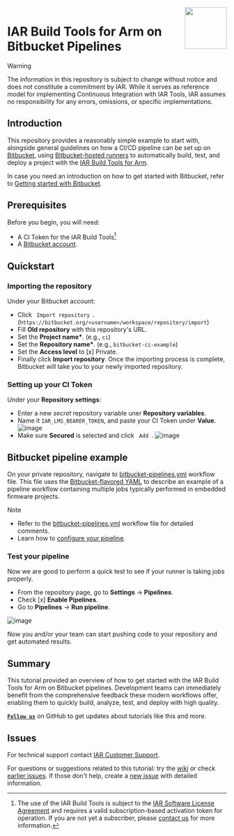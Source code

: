 <img align="right" src="https://github.com/user-attachments/assets/c3870204-20be-4281-9fa7-016a4999734b" width="96px" />


# IAR Build Tools for Arm on Bitbucket Pipelines


>[!WARNING]
>The information in this repository is subject to change without notice and does not constitute a commitment by IAR. While it serves as reference model for implementing Continuous Integration with IAR Tools, IAR assumes no responsibility for any errors, omissions, or specific implementations.


## Introduction
This repository provides a reasonably simple example to start with, alongside general guidelines on how a CI/CD pipeline can be set up on [Bitbucket](https://bitbucket.org), using [Bitbucket-hosted runners]() to automatically build, test, and deploy a project with the [IAR Build Tools for Arm](https://www.iar.com/embedded-development-tools/embedded-ci-cd).

In case you need an introduction on how to get started with Bitbucket, refer to [Getting started with Bitbucket](https://bitbucket.org/product/guides).


## Prerequisites
Before you begin, you will need:
- A CI Token for the IAR Build Tools[^1]
- A [Bitbucket account][url-bb-join].


## Quickstart
### Importing the repository
Under your Bitbucket account:
- Click `  Import repository  `. (`https://bitbucket.org/<username>/workspace/repository/import`)
- Fill **Old repository** with this repository's URL.
- Set the __Project name*__. (e.g., `ci`)
- Set the __Repository name*__. (e.g., `bitbucket-ci-example`)
- Set the __Access level__ to [x] Private.
- Finally click **Import repository**.
Once the importing process is complete, Bitbucket will take you to your newly imported repository.

### Setting up your CI Token
Under your __Repository settings__:
- Enter a new _secret_ repository variable uner __Repository variables__.
- Name it `IAR_LMS_BEARER_TOKEN`, and paste your CI Token under __Value__.
![image](https://github.com/user-attachments/assets/a2c8fbab-05d6-4505-aa72-b7812fcc3c59)
- Make sure __Secured__ is selected and click `  Add  `.
![image](https://github.com/user-attachments/assets/567523ce-e3ef-4452-8e86-5441a04d336a)


## Bitbucket pipeline example
On your private repository, navigate to [bitbucket-pipelines.yml](bitbucket-pipelines.yml) workflow file. This file uses the [Bitbucket-flavored YAML][url-bb-doc-pipeline] to describe an example of a pipeline workflow containing multiple jobs typically performed in embedded firmware projects.

>[!NOTE]
>- Refer to the [bitbucket-pipelines.yml](bitbucket-pipelines.yml) workflow file for detailed comments.
>- Learn how to [configure your pipeline][url-bb-doc-pipeline].

### Test your pipeline
Now we are good to perform a quick test to see if your runner is taking jobs properly.
- From the repository page, go to __Settings__ → __Pipelines__.
- Check [x] __Enable Pipelines__.
- Go to __Pipelines__ → __Run pipeline__.

![image](https://github.com/user-attachments/assets/93bc780b-aee2-4682-a529-0d4d8c5b20fb)

Now you and/or your team can start pushing code to your repository and get automated results. 


## Summary
This tutorial provided an overview of how to get started with the IAR Build Tools for Arm on Bitbucket pipelines. Development teams can immediately benefit from the comprehensive feedback these modern workflows offer, enabling them to quickly build, analyze, test, and deploy with high quality.

[__` Follow us `__][url-gh-iar] on GitHub to get updates about tutorials like this and more.


## Issues
For technical support contact [IAR Customer Support][url-iar-customer-support].

For questions or suggestions related to this tutorial: try the [wiki][url-repo-wiki] or check [earlier issues][url-repo-issue-old]. If those don't help, create a [new issue][url-repo-issue-new] with detailed information.

[^1]: The use of the IAR Build Tools is subject to the [IAR Software License Agreement](https://github.com/iarsystems/bitbucket-ci-example/blob/master/LICENSE.md) and requires a valid subscription-based activation token for operation. If you are not yet a subscriber, please [contact us](https://iar.com/about/contact) for more information.

<!-- links -->
[url-iar-customer-support]: https://iar.my.site.com/mypages/s/contactsupport
[url-iar-bxarm]: https://www.iar.com/bxarm
[url-gh-iar]: https://github.com/iarsystems
    
[url-bb-doc-pipeline]: https://support.atlassian.com/bitbucket-cloud/docs/configure-your-pipeline/
[url-bb-doc-yaml]: https://support.atlassian.com/bitbucket-cloud/docs/configure-your-runner-in-bitbucket-pipelines-yml/
[url-bb-doc-runner]: https://support.atlassian.com/bitbucket-cloud/docs/runners
[url-bb-join]: http://www.atlassian.com/try/cloud/signup?bundle=bitbucket

[url-repo]: https://github.com/iarsystems/bitbucket-ci-example
[url-repo-wiki]: https://github.com/iarsystems/bitbucket-ci-example/wiki
[url-repo-issue-new]: https://github.com/iarsystems/bitbucket-ci-example/issues/new
[url-repo-issue-old]: https://github.com/iarsystems/bitbucket-ci-example/issues?q=is%3Aissue+is%3Aopen%7Cclosed

